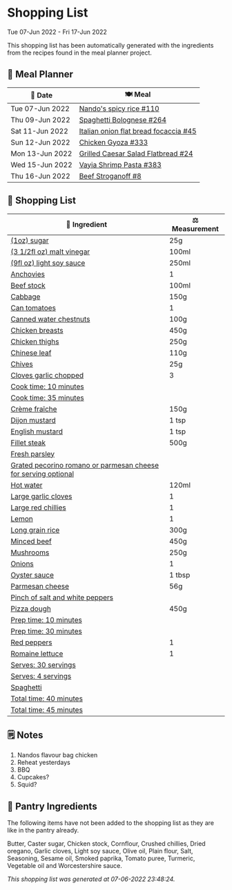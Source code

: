 # Shopping List

Tue 07-Jun 2022 - Fri 17-Jun 2022

This shopping list has been automatically generated with the ingredients from the recipes found in the meal planner project.

## 📅 Meal Planner

|📅 Date| 🍽️ Meal|
|----|----|
|Tue 07-Jun 2022|[Nando's spicy rice #110](https://github.com/jcallaghan/The-Cookbook/issues/110)|
|Thu 09-Jun 2022|[Spaghetti  Bolognese #264](https://github.com/jcallaghan/The-Cookbook/issues/264)|
|Sat 11-Jun 2022|[Italian onion flat bread focaccia #45](https://github.com/jcallaghan/The-Cookbook/issues/45)|
|Sun 12-Jun 2022|[Chicken Gyoza #333](https://github.com/jcallaghan/The-Cookbook/issues/333)|
|Mon 13-Jun 2022|[Grilled Caesar Salad Flatbread #24](https://github.com/jcallaghan/The-Cookbook/issues/24)|
|Wed 15-Jun 2022|[Vayia Shrimp Pasta #383](https://github.com/jcallaghan/The-Cookbook/issues/383)|
|Thu 16-Jun 2022|[Beef Stroganoff #8](https://github.com/jcallaghan/The-Cookbook/issues/8)|

## 🛒 Shopping List

| 🍌 Ingredient| ⚖️ Measurement|
|----------|-----------|
|[(1oz) sugar](https://www.sainsburys.co.uk/gol-ui/SearchResults/(1oz)%20sugar)|25g|
|[(3 1/2fl oz) malt vinegar](https://www.sainsburys.co.uk/gol-ui/SearchResults/(3%201/2fl%20oz)%20malt%20vinegar)|100ml|
|[(9fl oz) light soy sauce](https://www.sainsburys.co.uk/gol-ui/SearchResults/(9fl%20oz)%20light%20soy%20sauce)|250ml|
|[Anchovies](https://www.sainsburys.co.uk/gol-ui/SearchResults/Anchovies)|1|
|[Beef stock](https://www.sainsburys.co.uk/gol-ui/SearchResults/Beef%20stock)|100ml|
|[Cabbage](https://www.sainsburys.co.uk/gol-ui/SearchResults/Cabbage)|150g|
|[Can tomatoes](https://www.sainsburys.co.uk/gol-ui/SearchResults/Can%20tomatoes)|1|
|[Canned water chestnuts](https://www.sainsburys.co.uk/gol-ui/SearchResults/Canned%20water%20chestnuts)|100g|
|[Chicken breasts](https://www.sainsburys.co.uk/gol-ui/SearchResults/Chicken%20breasts)|450g|
|[Chicken thighs](https://www.sainsburys.co.uk/gol-ui/SearchResults/Chicken%20thighs)|250g|
|[Chinese leaf](https://www.sainsburys.co.uk/gol-ui/SearchResults/Chinese%20leaf)|110g|
|[Chives](https://www.sainsburys.co.uk/gol-ui/SearchResults/Chives)|25g|
|[Cloves garlic chopped](https://www.sainsburys.co.uk/gol-ui/SearchResults/Cloves%20garlic%20chopped)|3|
|[Cook time: 10 minutes](https://www.sainsburys.co.uk/gol-ui/SearchResults/Cook%20time:%2010%20minutes)||
|[Cook time: 35 minutes](https://www.sainsburys.co.uk/gol-ui/SearchResults/Cook%20time:%2035%20minutes)||
|[Crème fraîche](https://www.sainsburys.co.uk/gol-ui/SearchResults/Crème%20fraîche)|150g|
|[Dijon mustard](https://www.sainsburys.co.uk/gol-ui/SearchResults/Dijon%20mustard)|1 tsp|
|[English mustard](https://www.sainsburys.co.uk/gol-ui/SearchResults/English%20mustard)|1 tsp|
|[Fillet steak](https://www.sainsburys.co.uk/gol-ui/SearchResults/Fillet%20steak)|500g|
|[Fresh parsley](https://www.sainsburys.co.uk/gol-ui/SearchResults/Fresh%20parsley)||
|[Grated pecorino romano or parmesan cheese for serving optional](https://www.sainsburys.co.uk/gol-ui/SearchResults/Grated%20pecorino%20romano%20or%20parmesan%20cheese%20for%20serving%20optional)||
|[Hot water](https://www.sainsburys.co.uk/gol-ui/SearchResults/Hot%20water)|120ml|
|[Large garlic cloves](https://www.sainsburys.co.uk/gol-ui/SearchResults/Large%20garlic%20cloves)|1|
|[Large red chillies](https://www.sainsburys.co.uk/gol-ui/SearchResults/Large%20red%20chillies)|1|
|[Lemon](https://www.sainsburys.co.uk/gol-ui/SearchResults/Lemon)|1|
|[Long grain rice](https://www.sainsburys.co.uk/gol-ui/SearchResults/Long%20grain%20rice)|300g|
|[Minced beef](https://www.sainsburys.co.uk/gol-ui/SearchResults/Minced%20beef)|450g|
|[Mushrooms](https://www.sainsburys.co.uk/gol-ui/SearchResults/Mushrooms)|250g|
|[Onions](https://www.sainsburys.co.uk/gol-ui/SearchResults/Onions)|1|
|[Oyster sauce](https://www.sainsburys.co.uk/gol-ui/SearchResults/Oyster%20sauce)|1 tbsp|
|[Parmesan cheese](https://www.sainsburys.co.uk/gol-ui/SearchResults/Parmesan%20cheese)|56g|
|[Pinch of salt and white peppers](https://www.sainsburys.co.uk/gol-ui/SearchResults/Pinch%20of%20salt%20and%20white%20peppers)||
|[Pizza dough](https://www.sainsburys.co.uk/gol-ui/SearchResults/Pizza%20dough)|450g|
|[Prep time: 10 minutes](https://www.sainsburys.co.uk/gol-ui/SearchResults/Prep%20time:%2010%20minutes)||
|[Prep time: 30 minutes](https://www.sainsburys.co.uk/gol-ui/SearchResults/Prep%20time:%2030%20minutes)||
|[Red peppers](https://www.sainsburys.co.uk/gol-ui/SearchResults/Red%20peppers)|1|
|[Romaine lettuce](https://www.sainsburys.co.uk/gol-ui/SearchResults/Romaine%20lettuce)|1|
|[Serves: 30 servings](https://www.sainsburys.co.uk/gol-ui/SearchResults/Serves:%2030%20servings)||
|[Serves: 4 servings](https://www.sainsburys.co.uk/gol-ui/SearchResults/Serves:%204%20servings)||
|[Spaghetti](https://www.sainsburys.co.uk/gol-ui/SearchResults/Spaghetti)||
|[Total time: 40 minutes](https://www.sainsburys.co.uk/gol-ui/SearchResults/Total%20time:%2040%20minutes)||
|[Total time: 45 minutes](https://www.sainsburys.co.uk/gol-ui/SearchResults/Total%20time:%2045%20minutes)||

## 🗒️ Notes

1. Nandos flavour bag chicken
1. Reheat yesterdays
1. BBQ
1. Cupcakes?
1. Squid?

## 🏪 Pantry Ingredients

The following items have not been added to the shopping list as they are like in the pantry already.

Butter, Caster sugar, Chicken stock, Cornflour, Crushed chillies, Dried oregano, Garlic cloves, Light soy sauce, Olive oil, Plain flour, Salt, Seasoning, Sesame oil, Smoked paprika, Tomato puree, Turmeric, Vegetable oil and Worcestershire sauce.


_This shopping list was generated at 07-06-2022 23:48:24._